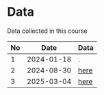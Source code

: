 # Data

Data collected in this course

No |Date      |Data
---|----------|--------------------------
1  |2024-01-18|.
2  |2024-08-30|[here](20240830/README.md)
3  |2025-03-04|[here](20250304/README.md)
